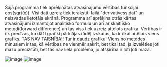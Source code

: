 Šajā programma tiek aprēķinātas atvasīnajumu vērtības funkcijai cos(sqrt(x)). Visi dati uzreiz tiek ierakstīti failā "derivativess.dat" un neizvadas lietotāja ekrānā.
Programma arī aprēķina otrās kārtas atvasinājumi izmantojot analitisko formulu un arī ar skaitlīsko metodi(forward difference) un tas viss tiek uzreiz attēlots grafika.
Vērtības ir tik precīzas, ka dāži grafiki pārklājas tādēļ izskatas, ka ir tikai attēlots viens grafiks. TAS NAV TAISNĪBA!! Tur ir daudz grafiku!
Viens no metodes minusiem ir tas, kā vērtības ne vienmēr sakrīt, bet tikai tad, ja izvelēties ļoti mazu precizitāti, bet tas nav liela problēma, jo atšķirība ir ļoti ļoti maza.


![image](https://user-images.githubusercontent.com/112925770/212759852-5ba6c636-c591-4a3b-ba3b-ce1090e4219f.png)
![image](https://user-images.githubusercontent.com/112925770/212764311-4545afcd-214b-4308-87cd-66d302e9027e.png)
